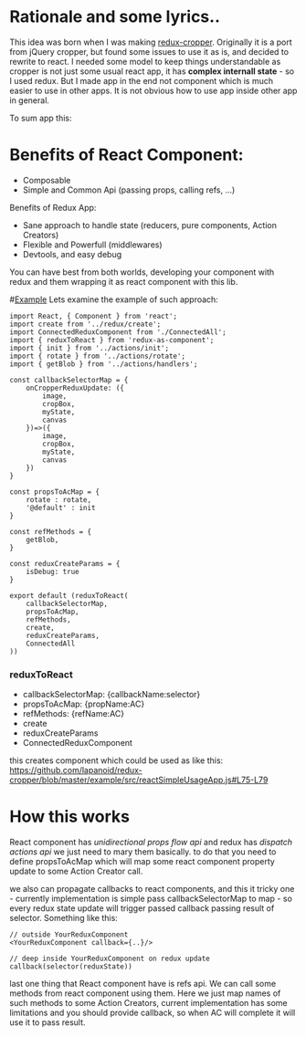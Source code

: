 # Rationale and some lyrics..

This idea was born when I was making [redux-cropper](https://github.com/lapanoid/redux-cropper). Originally it is a port from jQuery cropper, but found some issues to use it as is, and decided to rewrite to react. I needed some model to keep things understandable as cropper is not just some usual react app, it has **complex internall state** - so I used redux. 
But I made app in the end not component which is much easier to use in other apps. It is not obvious how to use app inside other app in general. 

To sum app this:

# Benefits of React Component:
- Composable
- Simple and Common Api (passing props, calling refs, ...)

Benefits of Redux App:
- Sane approach to handle state (reducers, pure components, Action Creators)
- Flexible and Powerfull (middlewares)
- Devtools, and easy debug

You can have best from both worlds, developing your component with redux and them wrapping it as react component with this lib.

#[Example](https://github.com/lapanoid/redux-cropper/blob/master/src/containers/reactComponent.js)
Lets examine the example of such approach:

```
import React, { Component } from 'react';
import create from '../redux/create';
import ConnectedReduxComponent from './ConnectedAll';
import { reduxToReact } from 'redux-as-component';
import { init } from '../actions/init';
import { rotate } from '../actions/rotate';
import { getBlob } from '../actions/handlers';

const callbackSelectorMap = {
	onCropperReduxUpdate: ({
		image, 
		cropBox, 
		myState, 
		canvas
	})=>({
		image, 
		cropBox, 
		myState, 
		canvas
	})
}

const propsToAcMap = {
	rotate : rotate,
	'@default' : init
}
	
const refMethods = {
	getBlob,
}

const reduxCreateParams = {
	isDebug: true
}

export default (reduxToReact(
	callbackSelectorMap,
	propsToAcMap,
	refMethods,
	create,
	reduxCreateParams,
	ConnectedAll
))
```


### reduxToReact
- callbackSelectorMap: {callbackName:selector} 
- propsToAcMap: {propName:AC} 
- refMethods: {refName:AC} 
- create
- reduxCreateParams
- ConnectedReduxComponent

this creates component which could be used as like this:
https://github.com/lapanoid/redux-cropper/blob/master/example/src/reactSimpleUsageApp.js#L75-L79

# How this works

React component has *unidirectional props flow api* and redux has *dispatch actions api* we just need to mary them basically.
to do that you need to define propsToAcMap which will map some react component property update to some Action Creator call.

we also can propagate callbacks to react components, and this it tricky one - currently implementation is simple
pass callbackSelectorMap to map - so every redux state update will trigger passed callback passing result of selector.
Something like this:
```
// outside YourReduxComponent
<YourReduxComponent callback={..}/>

// deep inside YourReduxComponent on redux update
callback(selector(reduxState))
```

last one thing that React component have is refs api. We can call some methods from react component using them.
Here we just map names of such methods to some Action Creators, current implementation has some limitations and you should provide callback, so when AC will complete it will use it to pass result.
